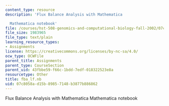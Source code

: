 ```yaml
---
content_type: resource
description: 'Flux Balance Analysis with Mathematica

  Mathematica notebook'
file: /courses/hst-508-genomics-and-computational-biology-fall-2002/07c8058ad15b89857148b3877b886862_fba_lf.nb
file_size: 1983965
file_type: text/plain
learning_resource_types:
- Assignments
license: https://creativecommons.org/licenses/by-nc-sa/4.0/
ocw_type: OCWFile
parent_title: Assignments
parent_type: CourseSection
parent_uid: 43fbbe59-f66c-1bdd-7edf-018322523e8a
resourcetype: Other
title: fba_lf.nb
uid: 07c8058a-d15b-8985-7148-b3877b886862
---
```

Flux Balance Analysis with Mathematica
Mathematica notebook